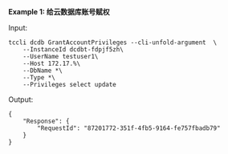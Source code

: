 **Example 1: 给云数据库账号赋权**



Input: 

```
tccli dcdb GrantAccountPrivileges --cli-unfold-argument  \
    --InstanceId dcdbt-fdpjf5zh\
    --UserName testuser1\
    --Host 172.17.%\
    --DbName *\
    --Type *\
    --Privileges select update
```

Output: 
```
{
    "Response": {
        "RequestId": "87201772-351f-4fb5-9164-fe757fbadb79"
    }
}
```

